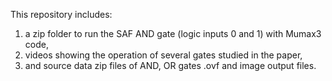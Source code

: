 This repository includes:
1) a zip folder to run the SAF AND gate (logic inputs 0 and 1) with Mumax3 code,
2) videos showing the operation of several gates studied in the paper,
3) and source data zip files of AND, OR gates .ovf and image output files.
